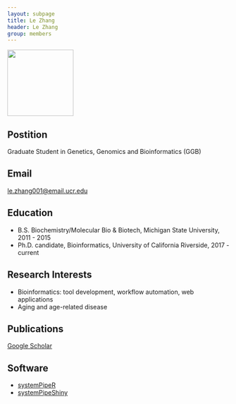 ```yaml
---
layout: subpage
title: Le Zhang 
header: Le Zhang
group: members 
---
```

 <img src=https://avatars2.githubusercontent.com/u/35240440 width=150 height=150>

## Postition

Graduate Student in Genetics, Genomics and Bioinformatics (GGB)

## Email 

le.zhang001@email.ucr.edu 

## Education
- B.S. Biochemistry/Molecular Bio & Biotech, Michigan State University, 2011 - 2015
- Ph.D. candidate, Bioinformatics, University of California Riverside, 2017 - current

## Research Interests

- Bioinformatics: tool development, workflow automation, web applications
- Aging and age-related disease

## Publications

[Google Scholar](https://scholar.google.com/citations?user=UwdJNNcAAAAJ&hl=en)

## Software

- [systemPipeR](https://systempipe.org/)
- [systemPipeShiny](https://www.bioconductor.org/packages/release/bioc/html/systemPipeShiny.html)
